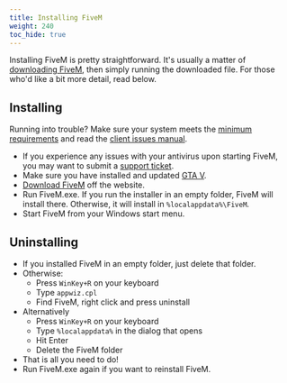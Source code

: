 ```yaml
---
title: Installing FiveM
weight: 240
toc_hide: true
---
```


Installing FiveM is pretty straightforward. It's usually a matter of [downloading FiveM][home], then simply running the
downloaded file. For those who'd like a bit more detail, read below.

Installing
----------

Running into trouble? Make sure your system meets the [minimum requirements][system-requirements] and
read the [client issues manual][client-issues].

- If you experience any issues with your antivirus upon starting FiveM, you may want to submit a [support ticket][antivirus-ticket].
- Make sure you have installed and updated [GTA V][where-to-buy].
- [Download FiveM][home] off the website.
- Run FiveM.exe. If you run the installer in an empty folder, FiveM will install there. Otherwise, it will install
  in `%localappdata%\FiveM`.
- Start FiveM from your Windows start menu.

Uninstalling
------------

- If you installed FiveM in an empty folder, just delete that folder.
- Otherwise:
    - Press `WinKey+R` on your keyboard
    - Type `appwiz.cpl`
    - Find FiveM, right click and press uninstall
- Alternatively
    - Press `WinKey+R` on your keyboard
    - Type `%localappdata%` in the dialog that opens
    - Hit Enter
    - Delete the FiveM folder
- That is all you need to do!
- Run FiveM.exe again if you want to reinstall FiveM.

[home]: https://fivem.net
[system-requirements]: /docs/client-manual/system-requirements
[client-issues]: /docs/support/client-issues
[antivirus-ticket]: https://support.cfx.re/hc/en-us/requests/new
[where-to-buy]: /docs/client-manual/where-to-buy-gtav
